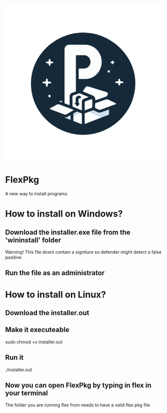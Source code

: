 ![alt text](https://raw.githubusercontent.com/VPeti1/CWAcces/main/flex.png)

# FlexPkg
A new way to install programs

# How to install on Windows?
## Download the installer.exe file from the 'wininstall' folder
Warning! This file dosnt contain a signiture so defender might detect a false positive
## Run the file as an administrator

# How to install on Linux?
## Download the installer.out
## Make it executeable
sudo chmod +x installer.out
## Run it
./installer.out
## Now you can open FlexPkg by typing in flex in your terminal
The folder you are running flex from needs to have a valid flex.pkg file